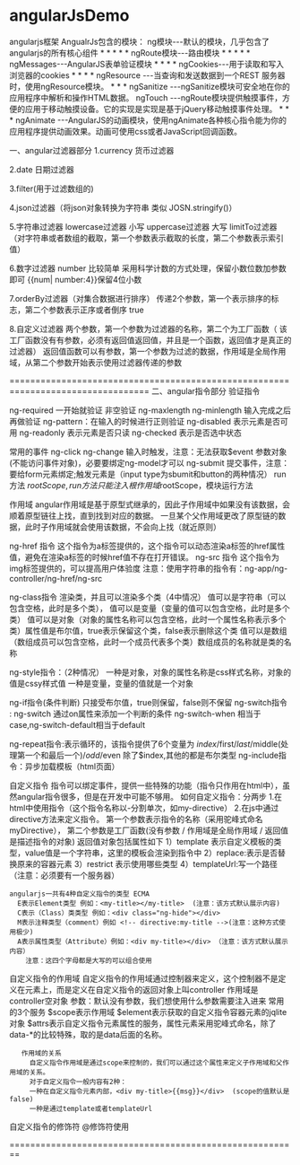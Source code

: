 # angularJsDemo
angularjs框架
AngualrJs包含的模块：
ng模块---默认的模块，几乎包含了angularjs的所有核心组件  * * * * *
ngRoute模块---路由模块  * * * * *
ngMessages---AngularJS表单验证模块 * * * *
ngCookies---用于读取和写入浏览器的cookies * * * *
ngResource ---当查询和发送数据到一个REST 服务器时，使用ngResource模块。 * * *
ngSanitize ---ngSanitize模块可安全地在你的应用程序中解析和操作HTML数据。
ngTouch	---ngRoute模块提供触摸事件，方便的应用于移动触摸设备。它的实现是实现是基于jQuery移动触摸事件处理。 * * *
ngAnimate ---AngularJS的动画模块，使用ngAnimate各种核心指令能为你的应用程序提供动画效果。动画可使用css或者JavaScript回调函数。



一、angular过滤器部分
1.currency 货币过滤器

2.date 日期过滤器

3.filter(用于过滤数组的)

4.json过滤器（将json对象转换为字符串 类似 JOSN.stringify()）

5.字符串过滤器
   lowercase过滤器    小写
   uppercase过滤器  大写
   limitTo过滤器 （对字符串或者数组的截取，第一个参数表示截取的长度，第二个参数表示索引值）

6.数字过滤器 number
  比较简单 采用科学计数的方式处理，保留小数位数加参数即可
  {{num| number:4}}保留4位小数

7.orderBy过滤器（对集合数据进行排序）
   传递2个参数，第一个表示排序的标志，第二个参数表示正序或者倒序 true

8.自定义过滤器
  两个参数，第一个参数为过滤器的名称，第二个为工厂函数（
  该工厂函数没有有参数，必须有返回值返回值，并且是一个函数，返回值才是真正的过滤器）
  返回值函数可以有参数，第一个参数为过滤的数据，作用域是全局作用域，从第二个参数开始表示使用过滤器传递的参数


=================================================================================
二、angular指令部分
验证指令

ng-required 一开始就验证 非空验证
ng-maxlength ng-minlength 输入完成之后再做验证
ng-pattern：在输入的时候进行正则验证
ng-disabled 表示元素是否可用
ng-readonly 表示元素是否只读
ng-checked 表示是否选中状态

常用的事件
ng-click
ng-change  输入时触发，注意：无法获取$event 参数对象(不能访问事件对象)，必要要绑定ng-model才可以
ng-submit 提交事件，注意：要给form元素绑定;触发元素是（input type为sbumit和button的两种情况）
run方法 $rootScope,run方法只能注入根作用域$rootScope，模块运行方法

作用域
  angular作用域是基于原型式继承的，因此子作用域中如果没有该数据，会顺着原型链往上找，直到找到对应的数据。
  一旦某个父作用域更改了原型链的数据，此时子作用域就会使用该数据，不会向上找（就近原则）

ng-href 指令 这个指令为a标签提供的，这个指令可以动态渲染a标签的href属性值，避免在渲染a标签的时候href值不存在打开错误。
ng-src  指令 这个指令为img标签提供的，可以提高用户体验度
注意：使用字符串的指令有：ng-app/ng-controller/ng-href/ng-src

ng-class指令 渲染类，并且可以渲染多个类（4中情况）
      值可以是字符串（可以包含空格，此时是多个类），
      值可以是变量（变量的值可以包含空格，此时是多个类）
      值可以是对象（对象的属性名称可以包含空格，此时一个属性名称表示多个类）属性值是布尔值，true表示保留这个类，false表示删除这个类
      值可以是数组（数组成员可以包含空格，此时一个成员代表多个类）数组成员的名称就是类的名称

ng-style指令：（2种情况）
      一种是对象，对象的属性名称是css样式名称，对象的值是cssy样式值
      一种是变量，变量的值就是一个对象

ng-if指令(条件判断)  只接受布尔值，true则保留，false则不保留
ng-switch指令 :  ng-switch 通过on属性来添加一个判断的条件  ng-switch-when 相当于case,ng-switch-default相当于default

ng-repeat指令:表示循环的，该指令提供了6个变量为 $index/$first/$last/$middle(处理第一个和最后一个)/$odd/$even
           除了$index,其他的都是布尔类型
ng-include指令：异步加载模板（html页面）

自定义指令
     指令可以绑定事件，提供一些特殊的功能（指令只作用在html中），虽然angular指令很多，但是在开发中可能不够用。
     如何自定义指令：分两步
        1.在html中使用指令（这个指令名称以-分割单次，如my-directive）
        2.在js中通过directive方法来定义指令。
            第一个参数表示指令的名称（采用驼峰式命名myDirective），
            第二个参数是工厂函数(没有参数 / 作用域是全局作用域 / 返回值是描述指令的对象)
               返回值对象包括属性如下
               1）template 表示自定义模板的类型，value值是一个字符串，这里的模板会渲染到指令中
               2）replace:表示是否替换原来的容器元素
               3）restrict 表示使用哪些类型
               4）templateUrl:写一个路径（注意：必须要有一个服务器）

    angularjs一共有4种自定义指令的类型 ECMA
      E表示Element类型 例如：<my-title></my-title>  (注意：该方式默认展示内容)
      C表示（Class）类类型 例如：<div class="ng-hide"></div>
      M表示注释类型（comment）例如 <!-- directive:my-title -->(注意：这种方式使用极少)
      A表示属性类型（Attribute）例如：<div my-title></div> （注意：该方式默认展示内容）
        注意：这四个字母都是大写的可以组合使用

 自定义指令的作用域
        自定义指令的作用域通过控制器来定义，这个控制器不是定义在元素上，而是定义在自定义指令的返回对象上叫controller
        作用域是controller空对象
        参数：默认没有参数，我们想使用什么参数需要注入进来
        常用的3个服务
             $scope表示作用域
             $element表示获取的自定义指令容器元素的jqlite对象
             $attrs表示自定义指令元素属性的服务，属性元素采用驼峰式命名，除了data-*的比较特殊，取的是data后面的名称。

       作用域的关系
         自定义指令作用域是通过scope来控制的，我们可以通过这个属性来定义子作用域和父作用域的关系。
         对于自定义指令一般内容有2种：
         一种在自定义指令元素内部，<div my-title>{{msg}}</div>  (scope的值默认是false)
         一种是通过template或者templateUrl


自定义指令的修饰符
   @修饰符使用



========================================================






